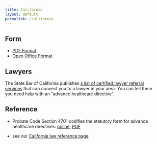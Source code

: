 ```yaml
---
title: California
layout: default
permalink: /california
---
```


## Form

- [PDF Format](/resources/california/statutory-form.pdf)
- [Open Office Format](/resources/california/statutory-form.odt)

## Lawyers

The State Bar of California publishes [a list of certified lawyer referral services](https://www.calbar.ca.gov/Public/Need-Legal-Help/Lawyer-Referral-Service) that can connect you to a lawyer in your area.  You can tell them you need help with an "advance healthcare directive".

## Reference

- Probate Code Section 4701 codifies the statutory form for advance healthcare directives: [online](https://leginfo.legislature.ca.gov/faces/codes_displaySection.xhtml?sectionNum=4701.&lawCode=PROB), [PDF](/resources/california/probate-4701.pdf)

- see our [California law reference page](/california-law)
